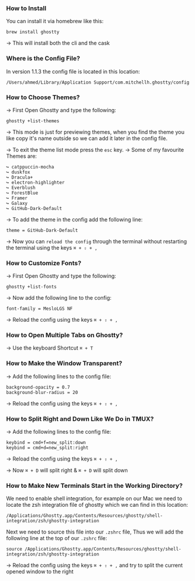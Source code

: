 ### How to Install

You can install it via homebrew like this: 

```shell
brew install ghostty
```

→ This will install both the cli and the cask 

### Where is the Config File?

In version 1.1.3 the config file is located in this location: 

```
/Users/ahmed/Library/Application Support/com.mitchellh.ghostty/config
```

### How to Choose Themes?

→ First Open Ghostty and type the following: 

```shell
ghostty +list-themes
```

→ This mode is just for previewing themes, when you find the theme you like copy it's name outside so we can add it later in the config file. 

→ To exit the theme list mode press the `esc` key. 
→ Some of my favourite Themes are: 

	↪ catppuccin-mocha
	↪ duskfox
	↪ Dracula+
	↪ electron-highlighter
	↪ Everblush
	↪ ForestBlue
	↪ Framer
	↪ Galaxy
	↪ GitHub-Dark-Default

→ To add the theme in the config add the following line: 

```
theme = GitHub-Dark-Default
```

→ Now you can `reload the config` through the terminal without restarting the terminal using the keys `⌘ + ⇧ + ,` 

### How to Customize Fonts?

→ First Open Ghostty and type the following: 

```
ghostty +list-fonts
```

→ Now add the following line to the config: 

```
font-family = MesloLGS NF
```

→ Reload the config using the keys `⌘ + ⇧ + ,` 
### How to Open Multiple Tabs on Ghostty? 

→ Use the keyboard Shortcut `⌘ + T`

### How to Make the Window Transparent?

→ Add the following lines to the config file: 

```
background-opacity = 0.7
background-blur-radius = 20
```

→ Reload the config using the keys `⌘ + ⇧ + ,` 
### How to Split Right and Down Like We Do in TMUX?

→ Add the following lines to the config file: 

```
keybind = cmd+f=new_split:down
keybind = cmd+d=new_split:right
```

→ Reload the config using the keys `⌘ + ⇧ + ,` 

→ Now `⌘ + D` will split right & `⌘ + D` will split down

### How to Make New Terminals Start in the Working Directory?

We need to enable shell integration, for example on our Mac we need to locate the zsh integration file of ghostty which we can find in this location: 

```
/Applications/Ghostty.app/Contents/Resources/ghostty/shell-integration/zsh/ghostty-integration
```

Next we need to source this file into our `.zshrc` file, Thus we will add the following line at the top of our `.zshrc` file: 

```
source /Applications/Ghostty.app/Contents/Resources/ghostty/shell-integration/zsh/ghostty-integration
```

→ Reload the config using the keys `⌘ + ⇧ + ,`  and try to split the current opened window to the right